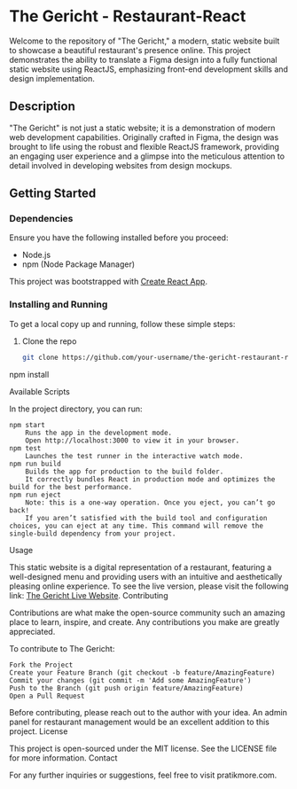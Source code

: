 # The Gericht - Restaurant-React

Welcome to the repository of "The Gericht," a modern, static website built to showcase a beautiful restaurant's presence online. This project demonstrates the ability to translate a Figma design into a fully functional static website using ReactJS, emphasizing front-end development skills and design implementation.

## Description

"The Gericht" is not just a static website; it is a demonstration of modern web development capabilities. Originally crafted in Figma, the design was brought to life using the robust and flexible ReactJS framework, providing an engaging user experience and a glimpse into the meticulous attention to detail involved in developing websites from design mockups.

## Getting Started

### Dependencies

Ensure you have the following installed before you proceed:

- Node.js
- npm (Node Package Manager)

This project was bootstrapped with [Create React App](https://github.com/facebook/create-react-app).

### Installing and Running

To get a local copy up and running, follow these simple steps:

1. Clone the repo
   ```sh
   git clone https://github.com/your-username/the-gericht-restaurant-react.git
npm install

Available Scripts

In the project directory, you can run:

    npm start
        Runs the app in the development mode.
        Open http://localhost:3000 to view it in your browser.
    npm test
        Launches the test runner in the interactive watch mode.
    npm run build
        Builds the app for production to the build folder.
        It correctly bundles React in production mode and optimizes the build for the best performance.
    npm run eject
        Note: this is a one-way operation. Once you eject, you can’t go back!
        If you aren’t satisfied with the build tool and configuration choices, you can eject at any time. This command will remove the single-build dependency from your project.
Usage

This static website is a digital representation of a restaurant, featuring a well-designed menu and providing users with an intuitive and aesthetically pleasing online experience. To see the live version, please visit the following link: [The Gericht Live Website](https://gericht-react-app.pratikmore.com/).
Contributing

Contributions are what make the open-source community such an amazing place to learn, inspire, and create. Any contributions you make are greatly appreciated.

To contribute to The Gericht:

    Fork the Project
    Create your Feature Branch (git checkout -b feature/AmazingFeature)
    Commit your changes (git commit -m 'Add some AmazingFeature')
    Push to the Branch (git push origin feature/AmazingFeature)
    Open a Pull Request

Before contributing, please reach out to the author with your idea. An admin panel for restaurant management would be an excellent addition to this project.
License

This project is open-sourced under the MIT license. See the LICENSE file for more information.
Contact

For any further inquiries or suggestions, feel free to visit pratikmore.com.
